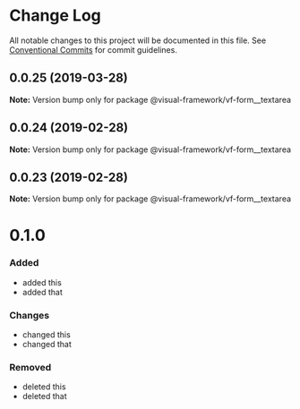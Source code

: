 # Change Log

All notable changes to this project will be documented in this file.
See [Conventional Commits](https://conventionalcommits.org) for commit guidelines.

## 0.0.25 (2019-03-28)

**Note:** Version bump only for package @visual-framework/vf-form__textarea





## 0.0.24 (2019-02-28)

**Note:** Version bump only for package @visual-framework/vf-form__textarea





## 0.0.23 (2019-02-28)

**Note:** Version bump only for package @visual-framework/vf-form__textarea





# 0.1.0

### Added
- added this
- added that

### Changes

- changed this
- changed that

### Removed

- deleted this
- deleted that
